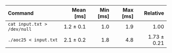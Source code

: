 | Command | Mean [ms] | Min [ms] | Max [ms] | Relative |
|:---|---:|---:|---:|---:|
| `cat input.txt > /dev/null` | 1.2 ± 0.1 | 1.0 | 1.9 | 1.00 |
| `./aoc25 < input.txt` | 2.1 ± 0.2 | 1.8 | 4.8 | 1.73 ± 0.21 |
